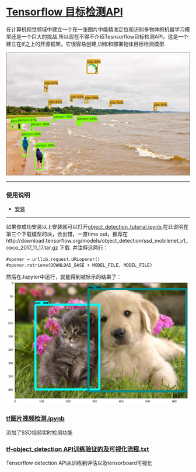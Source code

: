 # [Tensorflow 目标检测API](https://github.com/tensorflow/models/tree/master/research/object_detection)

在计算机视觉领域中建立一个在一张图片中能精准定位和识别多物体的机器学习模型还是一个巨大的挑战.所以现在不得不介绍Tesnsorflow目标检测API，这是一个建立在tf之上的开源框架，它很容易创建,训练和部署物体目标检测模型.

![](https://github.com/noending/tensorflow_study/blob/master/images/kites_detections_output.jpg)

---
### 使用说明

* [安装](https://github.com/noending/tensorflow_study/blob/master/docs/install.md)

---
如果你成功安装以上安装就可以打开[object_detection_tutorial.ipynb](https://github.com/noending/tensorflow_study/blob/master/object_detection_tutorial.ipynb),在此说明在第三个下载模型的块，会出错，一直time out，推荐在http://download.tensorflow.org/models/object_detection/ssd_mobilenet_v1_coco_2017_11_17.tar.gz 下载.
并注释这两行：
```
#opener = urllib.request.URLopener()
#opener.retrieve(DOWNLOAD_BASE + MODEL_FILE, MODEL_FILE)
```
然后在Jupyter中运行，就能得到被标示的结果了：
![](https://github.com/noending/tensorflow_study/blob/master/images/download-1.png)

### [tf图片视频检测.ipynb](https://github.com/noending/tensorflow_study/blob/master/tf%E5%9B%BE%E7%89%87%E8%A7%86%E9%A2%91%E6%A3%80%E6%B5%8B.ipynb)

添加了SSD视频实时检测功能

### [tf-object_detection API训练验证的及可视化流程.txt](https://github.com/noending/tensorflow_study/blob/master/tf%20object_detection%20API%E8%AE%AD%E7%BB%83%E9%AA%8C%E8%AF%81%E7%9A%84%E5%8F%8A%E5%8F%AF%E8%A7%86%E5%8C%96%E6%B5%81%E7%A8%8B.txt)

Tensorflow detection API从训练到评估以及tensorboard可视化
